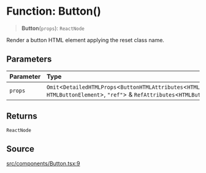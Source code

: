# Function: Button()

> **Button**(`props`): `ReactNode`

Render a button HTML element applying the reset class name.

## Parameters

| Parameter | Type |
| :------ | :------ |
| `props` | `Omit`\<`DetailedHTMLProps`\<`ButtonHTMLAttributes`\<`HTMLButtonElement`\>, `HTMLButtonElement`\>, `"ref"`\> & `RefAttributes`\<`HTMLButtonElement`\> |

## Returns

`ReactNode`

## Source

[src/components/Button.tsx:9](https://github.com/gpbl/react-day-picker/blob/a604fd23887c832117da414a9c63b1b84efb97d9/src/components/Button.tsx#L9)
